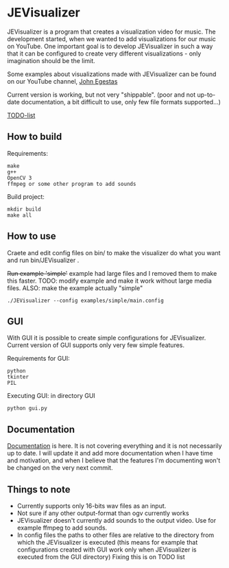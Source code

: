# JEVisualizer
JEVisualizer is a program that creates a visualization video for music. The development started, when we wanted to add visualizations for our music on YouTube. One important goal is to develop JEVisualizer in such a way that it can be configured to create very different visualizations - only imagination should be the limit.

Some examples about visualizations made with JEVisualizer can be found on our YouTube channel, [John Egestas](https://www.youtube.com/channel/UCSA9SAK2T-KkLAR59Jwy78w)

Current version is working, but not very "shippable". (poor and not up-to-date documentation, a bit difficult to use, only few file formats supported...)

[TODO-list](TODO.md)

## How to build
Requirements:
```
make
g++
OpenCV 3 
ffmpeg or some other program to add sounds
```
Build project:
```
mkdir build
make all
```
## How to use
Craete and edit config files on bin/ to make the visualizer do what you want and run bin/JEVisualizer .

~~Run example 'simple'~~
example had large files and I removed them to make this faster. TODO: modify example and make it work without large media files. ALSO: make the example actually "simple"
```
./JEVisualizer --config examples/simple/main.config
```

## GUI
With GUI it is possible to create simple configurations for JEVisualizer. Current version of GUI supports only very few simple features.

Requirements for GUI:
```
python
tkinter
PIL
```
Executing GUI: in directory GUI
```
python gui.py
```

## Documentation

[Documentation](https://github.com/Hansuzu/JEVisualizer/blob/master/doc/documentation.pdf) is here. It is not covering everything and it is not necessarily up to date. I will update it and add more documentation when I have time and motivation, and when I believe that the features I'm documenting won't be changed on the very next commit.


## Things to note

- Currently supports only 16-bits wav files as an input.
- Not sure if any other output-format than ogv currently works
- JEVisualizer doesn't currently add sounds to the output video. Use for example ffmpeg to add sounds.
- In config files the paths to other files are relative to the directory from which the JEVisualizer is executed (this means for example that configurations created with GUI work only when JEVisualizer is executed from the GUI directory) Fixing this is on TODO list

